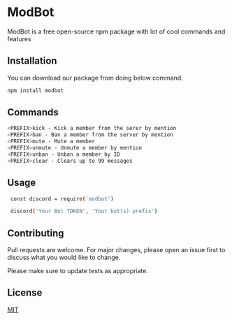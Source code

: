 # ModBot

ModBot is a free open-source npm package with lot of cool commands and features

## Installation

You can download our package from doing below command.

```bash
npm install modbot
```

## Commands

```bash
<PREFIX>kick - Kick a member from the serer by mention
<PREFIX>ban - Ban a member from the server by mention
<PREFIX>mute - Mute a member
<PREFIX>unmute - Unmute a member by mention
<PREFIX>unban - Unban a member by ID
<PREFIX>clear - Clears up to 99 messages
```

## Usage

```bash
 const discord = require('modbot')

 discord('Your Bot TOKEN', 'Your bot(s) prefix')
```

## Contributing
Pull requests are welcome. For major changes, please open an issue first to discuss what you would like to change.

Please make sure to update tests as appropriate.

## License
[MIT](https://choosealicense.com/licenses/mit/)
